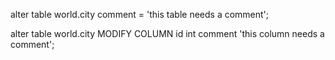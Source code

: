 alter table world.city comment = 'this table needs a comment';

alter table world.city MODIFY COLUMN id int comment 'this column needs a comment';

